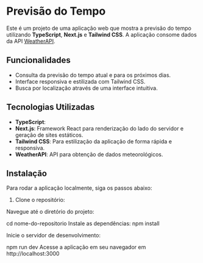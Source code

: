 # Previsão do Tempo

Este é um projeto de uma aplicação web que mostra a previsão do tempo utilizando **TypeScript**, **Next.js** e **Tailwind CSS**. A aplicação consome dados da API [WeatherAPI](https://www.weatherapi.com/).

## Funcionalidades

- Consulta da previsão do tempo atual e para os próximos dias.
- Interface responsiva e estilizada com Tailwind CSS.
- Busca por localização através de uma interface intuitiva.

## Tecnologias Utilizadas

- **TypeScript**: 
- **Next.js**: Framework React para renderização do lado do servidor e geração de sites estáticos.
- **Tailwind CSS**: Para estilização da aplicação de forma rápida e responsiva.
- **WeatherAPI**: API para obtenção de dados meteorológicos.

## Instalação

Para rodar a aplicação localmente, siga os passos abaixo:

1. Clone o repositório:

Navegue até o diretório do projeto:

cd nome-do-repositorio
Instale as dependências:
npm install

Inicie o servidor de desenvolvimento:

npm run dev
Acesse a aplicação em seu navegador em http://localhost:3000

